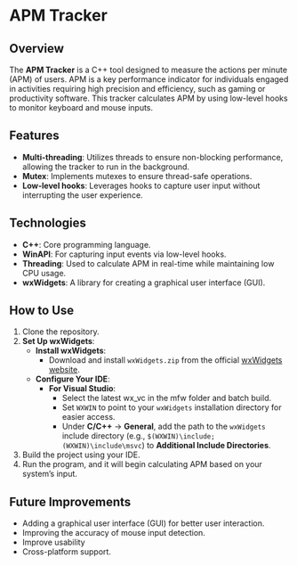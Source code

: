 # APM Tracker

## Overview

The **APM Tracker** is a C++ tool designed to measure the actions per minute (APM) of users. APM is a key performance indicator for individuals engaged in activities requiring high precision and efficiency, such as gaming or productivity software. This tracker calculates APM by using low-level hooks to monitor keyboard and mouse inputs.

## Features

- **Multi-threading**: Utilizes threads to ensure non-blocking performance, allowing the tracker to run in the background.
- **Mutex**: Implements mutexes to ensure thread-safe operations.
- **Low-level hooks**: Leverages hooks to capture user input without interrupting the user experience.

## Technologies

- **C++**: Core programming language.
- **WinAPI**: For capturing input events via low-level hooks.
- **Threading**: Used to calculate APM in real-time while maintaining low CPU usage.
- **wxWidgets**: A library for creating a graphical user interface (GUI).

## How to Use

1. Clone the repository.
2. **Set Up wxWidgets**:
   - **Install wxWidgets**:
     - Download and install `wxWidgets.zip` from the official [wxWidgets website](https://www.wxwidgets.org/downloads/).
   - **Configure Your IDE**:
     - **For Visual Studio**:
       - Select the latest wx_vc in the mfw folder and batch build.
       - Set `WXWIN` to point to your `wxWidgets` installation directory for easier access.
       - Under **C/C++** → **General**, add the path to the `wxWidgets` include directory (e.g., `$(WXWIN)\include;(WXWIN)\include\msvc`) to **Additional Include Directories**.
3. Build the project using your IDE.
4. Run the program, and it will begin calculating APM based on your system’s input.

## Future Improvements

- Adding a graphical user interface (GUI) for better user interaction.
- Improving the accuracy of mouse input detection.
- Improve usability
- Cross-platform support.
